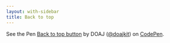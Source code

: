 ```yaml
---
layout: with-sidebar
title: Back to top
---
```


<p class="codepen" data-height="236" data-theme-id="dark" data-default-tab="result" data-user="doajkit" data-slug-hash="rNWwpGX" data-pen-title="Back to top button">
  <span>See the Pen <a href="https://codepen.io/doajkit/pen/rNWwpGX">
  Back to top button</a> by DOAJ (<a href="https://codepen.io/doajkit">@doajkit</a>)
  on <a href="https://codepen.io">CodePen</a>.</span>
</p>
<script async src="https://cpwebassets.codepen.io/assets/embed/ei.js"></script>
